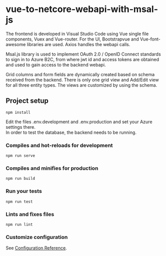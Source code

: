 # vue-to-netcore-webapi-with-msal-js
The frontend is developed in Visual Studio Code using Vue single file components, 
Vuex and Vue-router. For the UI, Bootstrapvue and Vue-font-awesome libraries are used.
Axios handles the webapi calls.   

Msal.js library is used to implement OAuth 2.0 / OpenID Connect standards to sign in to Azure B2C, 
from where jwt id and access tokens are obtained and used to gain access to the backend webapi.   

Grid columns and form fields are dynamically created based on schema received from the backend. 
There is only one grid view and Add/Edit view for all three entity types. The views are customized by using the schema.  

## Project setup
```
npm install
```

Edit the files .env.development and .env.production and set your Azure settings there.  
In order to test the database, the backend needs to be running.

### Compiles and hot-reloads for development
```
npm run serve
```

### Compiles and minifies for production
```
npm run build
```

### Run your tests
```
npm run test
```

### Lints and fixes files
```
npm run lint
```

### Customize configuration
See [Configuration Reference](https://cli.vuejs.org/config/).
